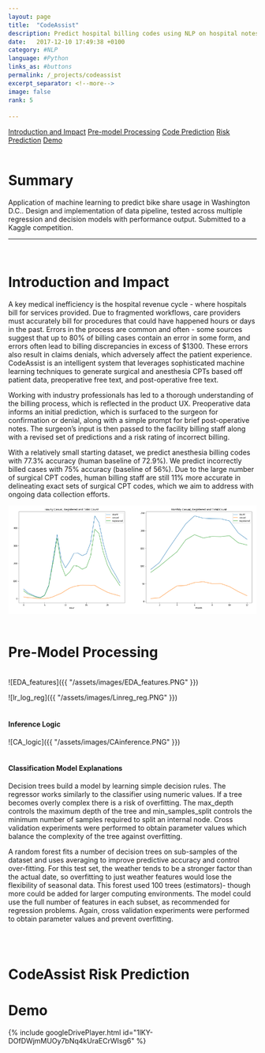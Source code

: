 ```yaml
---
layout: page
title:  "CodeAssist"
description: Predict hospital billing codes using NLP on hospital notes
date:   2017-12-10 17:49:38 +0100
category: #NLP
language: #Python
links_as: #buttons
permalink: /_projects/codeassist
excerpt_separator: <!--more-->
image: false
rank: 5

---
```

<div id="nav" class="clearfix">
<a href="#1">Introduction and Impact</a>  
<a href="#2">Pre-model Processing</a>  
<a href="#3">Code Prediction</a>
<a href="#4">Risk Prediction</a>
<a href="#5">Demo</a>
</div>
<br>
<h1>Summary</h1>
Application of machine learning to predict bike share usage in Washington D.C.. Design and implementation of data pipeline, tested across multiple regression and decision models with performance output. Submitted to a Kaggle competition.
<br>


<hr class="style-thin">

<br>
<h1><a name="1"></a>Introduction and Impact</h1>

A key medical inefficiency is the hospital revenue cycle - where hospitals bill for services provided. Due to fragmented workflows, care providers must accurately bill for procedures that could have happened hours or days in the past. Errors in the process are common and often - some sources suggest that up to 80% of billing cases contain an error in some form, and errors often lead to billing discrepancies in excess of $1300. These errors also result in claims denials, which adversely affect the patient experience. CodeAssist is an intelligent system that leverages sophisticated machine learning techniques to generate surgical and anesthesia CPTs based off patient data, preoperative free text, and post-operative free text.

Working with industry professionals has led to a thorough understanding of the billing process, which is reflected in the product UX. Preoperative data informs an initial prediction, which is surfaced to the surgeon for confirmation or denial, along with a simple prompt for brief post-operative notes. The surgeon’s input is then passed to the facility billing staff along with a revised set of predictions and a risk rating of incorrect billing.

With a relatively small starting dataset, we predict anesthesia billing codes with 77.3% accuracy (human baseline of 72.9%). We predict incorrectly billed cases with 75% accuracy (baseline of 56%). Due to the large number of surgical CPT codes, human billing staff are still 11% more accurate in delineating exact sets of surgical CPT codes, which we aim to address with ongoing data collection efforts.

<img src="/assets/images/EDA_count.PNG" alt="drawing" />
<br><br>
<!--more-->

<h1><a name="2"></a>Pre-Model Processing</h1>
<!-- The data consists of hourly rental data spanning two years. The training set is comprised of the first 19 days of each month, while the test set is the 20th to the end of the month.
The features include:
- a datetime stamp for bike sharing event
- numeric values to categorize holidays, work days, seasons (1-4) and weather conditions (1-4)
- numeric values to quantify the temperature, actual temperature, humidity and windspeed. These quantity values are fairly normally distributed with different means.
The predictors include a total hourly count of bike sharing events, also split into two separate counts for registered and casual users. -->
<br>
![EDA_features]({{ "/assets/images/EDA_features.PNG"  }})
<br>
<!-- For processing purposes, the features were transformed as such:
- Datetime feature creation - transformed the timestamp into individual variables for hour, day, month and year
- Categorical datatype - the data set included 4 integer variables which were converted into categorical data type: Season, holiday, workingday, weather
- Numeric scaling - the measurement values for temperature, humidity and windspeed were scaled to normalized z-scores

Additionally, the training set was split to include a dev set. Models were tested using casual and registered output variables as well as the total count in the training and dev sets. -->
<br><br>
<h1><a name="3"></a>CodeAssist Code Prediction</h1>

#### NLP Model Structure
<!-- A number of models were tested using both versions of the output variables and various levels of regularization. The output variables were further transformed to use the log(y) of the rental events. The output transformation improved overall performance, but regularization over the log(y) linear regression model didn't effectively reduce the complexity of the model, as penalizing the size of the coefficients is less effective when the coefficients are already small from using the log(y) transform. In each case the regularization strength selected by cross validation was small. -->

![lr_log_reg]({{ "/assets/images/Linreg_reg.PNG"  }})
<br><br>
#### Inference Logic
<!-- Classification models combine regression and classification, building a model by learning simple decision rules. For this project, the simplest classification model, Decision Tree, performed better than linear regression due to some binned categorical features (weekday y/n). It may have benefited from further bins. i.e. rain, yes/no, temp above a certain marker, etc.., but regardless it returns a class, primarily. This class may have been "good day (weather) vs bad day" or "good day (weekend) vs bad day". This is when the casual/registered split becomes more powerful, as it enables the DT to focus on the weather and the day of the week as separate categories, whereas in the count metric they send mixed signals, and weekdays/rush hour may have as much total traffic as weekends. Furthermore the regressor can better evaluate conditions that make the casual user less likely to participate, while the registered user remains unaffected. Separating casual/registered already chooses an attribute, which benefitted the simple model but actually hurt performance of more complex models.

The overall performance improved from Decision Tree to Random Forest to Gradient Boost regression. Predictably, the ensemble method based on the performance of multiple trees worked better than a single tree. The gradient boost iterative gradient descent approach was more effective than the random forest averaging. -->

![CA_logic]({{ "/assets/images/CAinference.PNG"  }})
<br><br>
#### Classification Model Explanations

Decision trees build a model by learning simple decision rules. The regressor works similarly to the classifier using numeric values. If a tree becomes overly complex there is a risk of overfitting. The max_depth controls the maximum depth of the tree and min_samples_split controls the minimum number of samples required to split an internal node. Cross validation experiments were performed to obtain parameter values which balance the complexity of the tree against overfitting.

A random forest fits a number of decision trees on sub-samples of the dataset and uses averaging to improve predictive accuracy and control over-fitting.  For this test set, the weather tends to be a stronger factor than the actual date, so overfitting to just weather features would lose the flexibility of seasonal data. This forest used 100 trees (estimators)- though more could be added for larger computing environments. The model could use the full number of features in each subset, as recommended for regression problems. Again, cross validation experiments were performed to obtain parameter values and prevent overfitting.

<!-- Gradient boosted training function builds up stage wise using the decision tree model, but refines it by combining multiple weak decision trees and an optimised residual function. This way it minimizes the residual error across multiple decision trees, but still uses them as a baseline model. The optimization of the residual may be more effective for classification problems instead of regression, however it still strengthens the decision tree algorithm overall. The model was tested using the same number of estimators for consistency and performance evaluation, with the same methods to prevent overfitting. -->

<br><br>
<h1><a name="4"></a>CodeAssist Risk Prediction</h1>

<!-- Each model was tested internally using the dev set before submitting to the Kaggle competition. Interestingly, the internal RMSLE values showed that the models with the casual/reg split performed better, however this was not reflected by the Kaggle score. This may indicate overfitting, as in some registered users behave more as casual riders, and vice versa. The Gradient Boost total count model received best Kaggle score, landing in the top 25% of entries. -->

<h1><a name="5"></a>Demo</h1>
{% include googleDrivePlayer.html id="1lKY-DOfDWjmMUOy7bNq4kUraECrWIsg6" %}

<!-- Other models could potentially benefit from the "duration of ride" variable, which was not included in this dataset but is captured by the kiosks. It may be a helpful indicator as riders may take into account the length of the trip and weather conditions when deciding whether to use a bike. If there are hourly trends in duration or differences between casual/registered durations this could help with prediction.

Of the provided features, further investigation of absolute temperature versus altered-temperature, impact of dates against seasons, and transformations of the hourly variable (i.e. distance from rush hour) may have benefitted each of the models.

Additionally, there could be more control within the classification models by assigning a "good day" bin either manually or using KNN. However, this was likely wrapped in to the decision tree classifications already and would increase the cost of implementation. -->
